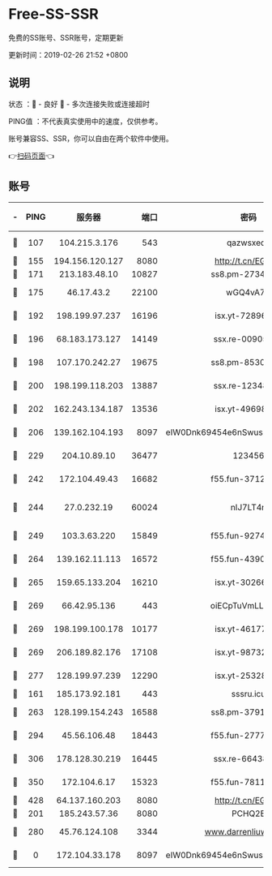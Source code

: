 # Free-SS-SSR

免费的SS账号、SSR账号，定期更新

更新时间：2019-02-26 21:52 +0800

## 说明

状态     ：🙂 - 良好 🙁 - 多次连接失败或连接超时

PING值   ：不代表真实使用中的速度，仅供参考。

账号兼容SS、SSR，你可以自由在两个软件中使用。

👉[扫码页面](https://liesauer.github.io/free-ss-ssr.github.io/)👈

## 账号

|-|PING|服务器|端口|密码|加密方式|区域|
|:----:|:----:|:-----:|-----:|:----:|:----:|:----:|
|🙂|107|104.215.3.176|543|qazwsxedc|aes-256-gcm|JP|
|🙂|155|194.156.120.127|8080|http://t.cn/EGJIyrl|rc4-md5|RU|
|🙂|171|213.183.48.10|10827|ss8.pm-27345710|rc4-md5|RU|
|🙂|175|46.17.43.2|22100|wGQ4vA7D|aes-256-gcm|RU|
|🙂|192|198.199.97.237|16196|isx.yt-72896102|aes-256-cfb|US|
|🙂|196|68.183.173.127|14149|ssx.re-00905761|aes-256-cfb|US|
|🙂|198|107.170.242.27|19675|ss8.pm-85305168|aes-256-cfb|US|
|🙂|200|198.199.118.203|13887|ssx.re-12348828|aes-256-cfb|US|
|🙂|202|162.243.134.187|13536|isx.yt-49698511|aes-256-cfb|US|
|🙂|206|139.162.104.193|8097|eIW0Dnk69454e6nSwuspv9DmS201tQ0D|aes-256-cfb|JP|
|🙂|229|204.10.89.10|36477|123456|aes-256-cfb|US|
|🙂|242|172.104.49.43|16682|f55.fun-37126498|aes-256-cfb|SG|
|🙂|244|27.0.232.19|60024|nIJ7LT4n|xchacha20-ietf-poly1305|HK|
|🙂|249|103.3.63.220|15849|f55.fun-92746572|aes-256-cfb|SG|
|🙂|264|139.162.11.113|16572|f55.fun-43900311|aes-256-cfb|SG|
|🙂|265|159.65.133.204|16210|isx.yt-30266739|aes-256-cfb|SG|
|🙂|269|66.42.95.136|443|oiECpTuVmLLxk4Ts|aes-256-cfb|US|
|🙂|269|198.199.100.178|10177|isx.yt-46177591|aes-256-cfb|US|
|🙂|269|206.189.82.176|17108|isx.yt-98732085|aes-256-cfb|SG|
|🙂|277|128.199.97.239|12290|isx.yt-25328979|aes-256-cfb|SG|
|🙂|161|185.173.92.181|443|sssru.icu|rc4-md5|RU|
|🙂|263|128.199.154.243|16588|ss8.pm-37919199|aes-256-cfb|SG|
|🙂|294|45.56.106.48|18443|f55.fun-27772788|aes-256-cfb|US|
|🙂|306|178.128.30.219|16445|ssx.re-66438598|aes-256-cfb|SG|
|🙂|350|172.104.6.17|15323|f55.fun-78116806|aes-256-cfb|US|
|🙂|428|64.137.160.203|8080|http://t.cn/EGJIyrl|rc4-md5|CA|
|🙁|201|185.243.57.36|8080|PCHQ2E|rc4-md5|US|
|🙁|280|45.76.124.108|3344|www.darrenliuwei.com|aes-256-cfb|AU|
|🙁|0|172.104.33.178|8097|eIW0Dnk69454e6nSwuspv9DmS201tQ0D|aes-256-cfb|SG|
